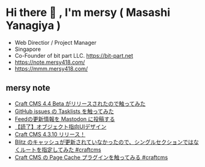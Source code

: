 # Hi there 👋 , I'm mersy ( Masashi Yanagiya )

- Web Directior / Project Manager
- Singapore
- Co-Founder of bit part LLC. https://bit-part.net
- https://note.mersy418.com/
- https://mmm.mersy418.com/

## mersy note
<!-- BLOG-POST-LIST:START -->
- [Craft CMS 4.4 Beta がリリースされたので触ってみた](https://note.mersy418.com/article/craft-cms-4-4-beta?utm_source=feed)
- [GitHub issues の Tasklists を触ってみた](https://note.mersy418.com/article/github-issues-tasklists?utm_source=feed)
- [Feedの更新情報を Mastodon に投稿する](https://note.mersy418.com/article/feed-post-to-mastodon?utm_source=feed)
- [【読了】オブジェクト指向UIデザイン](https://note.mersy418.com/article/book-9784297113513?utm_source=feed)
- [Craft CMS 4.3.10 リリース！](https://note.mersy418.com/article/craft-cms-4-3-10?utm_source=feed)
- [Blitz のキャッシュが更新されていなかったので、シングルセクションではなくルートを指定してみた #craftcms](https://note.mersy418.com/article/single-to-route-with-blitz?utm_source=feed)
- [Craft CMS の Page Cache プラグインを触ってみる #craftcms](https://note.mersy418.com/article/craftcms-page-cache-plugin?utm_source=feed)
<!-- BLOG-POST-LIST:END -->
